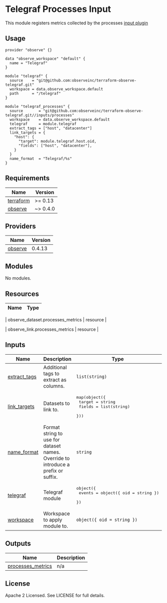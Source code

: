 # Telegraf Processes Input

This module registers metrics collected by the processes [input plugin](https://github.com/influxdata/telegraf/blob/master/plugins/inputs/processes/README.md)

## Usage

```hcl
provider "observe" {}

data "observe_workspace" "default" {
  name = "Telegraf"
}

module "telegraf" {
  source    = "git@github.com:observeinc/terraform-observe-telegraf.git"
  workspace = data.observe_workspace.default
  path      = "/telegraf"
}

module "telegraf_processes" {
  source       = "git@github.com:observeinc/terraform-observe-telegraf.git//inputs/processes"
  workspace    = data.observe_workspace.default
  telegraf     = module.telegraf
  extract_tags = ["host", "datacenter"]
  link_targets = {
    "host": {
      "target": module.telegraf.host.oid,
      "fields": ["host", "datacenter"],
    }
  }
  name_format  = "Telegraf/%s"
}
```

<!-- BEGINNING OF PRE-COMMIT-TERRAFORM DOCS HOOK -->
## Requirements

| Name | Version |
|------|---------|
| <a name="requirement_terraform"></a> [terraform](#requirement\_terraform) | >= 0.13 |
| <a name="requirement_observe"></a> [observe](#requirement\_observe) | ~> 0.4.0 |

## Providers

| Name | Version |
|------|---------|
| <a name="provider_observe"></a> [observe](#provider\_observe) | 0.4.13 |

## Modules

No modules.

## Resources

| Name | Type |
|------|------|

| observe_dataset.processes_metrics | resource |

| observe_link.processes_metrics | resource |

## Inputs

| Name | Description | Type | Default | Required |
|------|-------------|------|---------|:--------:|
| <a name="input_extract_tags"></a> [extract\_tags](#input\_extract\_tags) | Additional tags to extract as columns. | `list(string)` | `[]` | no |
| <a name="input_link_targets"></a> [link\_targets](#input\_link\_targets) | Datasets to link to. | <pre>map(object({<br>    target = string<br>    fields = list(string)<br>  }))</pre> | `{}` | no |
| <a name="input_name_format"></a> [name\_format](#input\_name\_format) | Format string to use for dataset names. Override to introduce a prefix or suffix. | `string` | `"%s"` | no |
| <a name="input_telegraf"></a> [telegraf](#input\_telegraf) | Telegraf module | <pre>object({<br>    events = object({ oid = string })<br>  })</pre> | n/a | yes |
| <a name="input_workspace"></a> [workspace](#input\_workspace) | Workspace to apply module to. | `object({ oid = string })` | n/a | yes |

## Outputs

| Name | Description |
|------|-------------|
| <a name="output_processes_metrics"></a> [processes\_metrics](#output\_processes\_metrics) | n/a |
<!-- END OF PRE-COMMIT-TERRAFORM DOCS HOOK -->

## License

Apache 2 Licensed. See LICENSE for full details.
